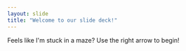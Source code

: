 ```yaml
---
layout: slide
title: "Welcome to our slide deck!"
---
```

Feels like I'm stuck in a maze?
Use the right arrow to begin!
